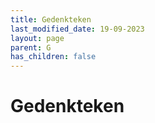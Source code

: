 ```yaml
---
title: Gedenkteken
last_modified_date: 19-09-2023
layout: page
parent: G
has_children: false
---
```


Gedenkteken
===========

